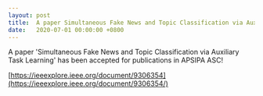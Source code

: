 ```yaml
---
layout: post
title:  A paper Simultaneous Fake News and Topic Classification via Auxiliary Task Learning' has been accepted for publication in APSIPA ASC!
date:   2020-07-01 00:00:00 +0800
---
```


A paper 'Simultaneous Fake News and Topic Classification via Auxiliary Task Learning' has been accepted for publications in APSIPA ASC!


[https://ieeexplore.ieee.org/document/9306354](https://ieeexplore.ieee.org/document/9306354/)


